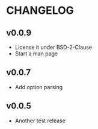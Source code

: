# CHANGELOG

## v0.0.9

- License it under BSD-2-Clause
- Start a man page

## v0.0.7

- Add option parsing

## v0.0.5

- Another test release
